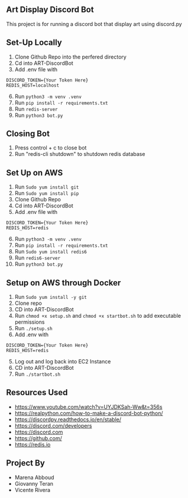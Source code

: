 Art Display Discord Bot
------------------------
This project is for running a discord bot that display art using discord.py

Set-Up Locally
---------------
1. Clone Github Repo into the perfered directory
2. Cd into ART-DiscordBot
3. Add .env file with
```
DISCORD_TOKEN={Your Token Here}
REDIS_HOST=localhost
 ```
6. Run ```python3 -m venv .venv```
7. Run ```pip install -r requirements.txt```
8. Run ```redis-server```
9. Run ```python3 bot.py```

Closing Bot
-------------
1. Press control + c to close bot
2. Run "redis-cli shutdown" to shutdown redis database

Set Up on AWS
--------------
1. Run ```Sudo yum install git```
2. Run ```Sudo yum install pip```
3. Clone Github Repo
4. Cd into ART-DiscordBot
5. Add .env file with
```
DISCORD_TOKEN={Your Token Here}
REDIS_HOST=redis
 ```
6. Run ```python3 -m venv .venv```
7. Run ```pip install -r requirements.txt```
8. Run ```Sudo yum install redis6```
9. Run ```redis6-server```
10. Run ```python3 bot.py```

Setup on AWS through Docker
-
1. Run ```Sudo yum install -y git```
2. Clone repo
3. CD into ART-DiscordBot
4. Run ```chmod +x setup.sh``` and ```chmod +x startbot.sh``` to add executable permissions
5. Run ```./setup.sh```
6. Add .env with
 ```
DISCORD_TOKEN={Your Token Here}
REDIS_HOST=redis
 ```
5. Log out and log back into EC2 Instance
6. CD into ART-DiscordBot
7. Run ```./startbot.sh```

Resources Used
-----------
* https://www.youtube.com/watch?v=UYJDKSah-Ww&t=356s
* https://realpython.com/how-to-make-a-discord-bot-python/
* https://discordpy.readthedocs.io/en/stable/
* https://discord.com/developers
* https://discord.com
* https://github.com/
* https://redis.io

Project By
------------
* Marena Abboud
* Giovanny Teran
* Vicente Rivera
